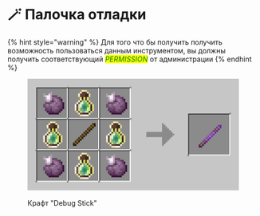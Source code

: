 # 🪄 Палочка отладки

{% hint style="warning" %}
Для того что бы получить получить возможность пользоваться данным инструментом, вы должны получить соответствующий _<mark style="color:green;">PERMISSION</mark>_ от администрации&#x20;
{% endhint %}

<div data-full-width="true"><figure><img src="../.gitbook/assets/изображение.png" alt=""><figcaption><p>Крафт "Debug Stick"</p></figcaption></figure></div>

